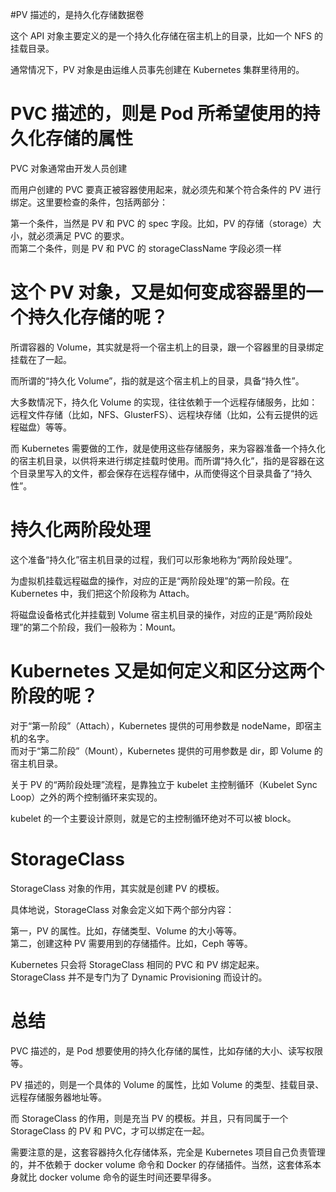 #PV 描述的，是持久化存储数据卷

这个 API 对象主要定义的是一个持久化存储在宿主机上的目录，比如一个 NFS 的挂载目录。

通常情况下，PV 对象是由运维人员事先创建在 Kubernetes 集群里待用的。

# PVC 描述的，则是 Pod 所希望使用的持久化存储的属性
PVC 对象通常由开发人员创建


而用户创建的 PVC 要真正被容器使用起来，就必须先和某个符合条件的 PV 进行绑定。这里要检查的条件，包括两部分：

第一个条件，当然是 PV 和 PVC 的 spec 字段。比如，PV 的存储（storage）大小，就必须满足 PVC 的要求。  
而第二个条件，则是 PV 和 PVC 的 storageClassName 字段必须一样


# 这个 PV 对象，又是如何变成容器里的一个持久化存储的呢？
所谓容器的 Volume，其实就是将一个宿主机上的目录，跟一个容器里的目录绑定挂载在了一起。

而所谓的“持久化 Volume”，指的就是这个宿主机上的目录，具备“持久性”。

大多数情况下，持久化 Volume 的实现，往往依赖于一个远程存储服务，比如：远程文件存储（比如，NFS、GlusterFS）、远程块存储（比如，公有云提供的远程磁盘）等等。

而 Kubernetes 需要做的工作，就是使用这些存储服务，来为容器准备一个持久化的宿主机目录，以供将来进行绑定挂载时使用。而所谓“持久化”，指的是容器在这个目录里写入的文件，都会保存在远程存储中，从而使得这个目录具备了“持久性”。


# 持久化两阶段处理

这个准备“持久化”宿主机目录的过程，我们可以形象地称为“两阶段处理”。


为虚拟机挂载远程磁盘的操作，对应的正是“两阶段处理”的第一阶段。在 Kubernetes 中，我们把这个阶段称为 Attach。

将磁盘设备格式化并挂载到 Volume 宿主机目录的操作，对应的正是“两阶段处理”的第二个阶段，我们一般称为：Mount。

# Kubernetes 又是如何定义和区分这两个阶段的呢？

对于“第一阶段”（Attach），Kubernetes 提供的可用参数是 nodeName，即宿主机的名字。  
而对于“第二阶段”（Mount），Kubernetes 提供的可用参数是 dir，即 Volume 的宿主机目录。  

关于 PV 的“两阶段处理”流程，是靠独立于 kubelet 主控制循环（Kubelet Sync Loop）之外的两个控制循环来实现的。

kubelet 的一个主要设计原则，就是它的主控制循环绝对不可以被 block。

# StorageClass
 StorageClass 对象的作用，其实就是创建 PV 的模板。

 具体地说，StorageClass 对象会定义如下两个部分内容：

第一，PV 的属性。比如，存储类型、Volume 的大小等等。  
第二，创建这种 PV 需要用到的存储插件。比如，Ceph 等等。


Kubernetes 只会将 StorageClass 相同的 PVC 和 PV 绑定起来。  
StorageClass 并不是专门为了 Dynamic Provisioning 而设计的。

# 总结

PVC 描述的，是 Pod 想要使用的持久化存储的属性，比如存储的大小、读写权限等。

PV 描述的，则是一个具体的 Volume 的属性，比如 Volume 的类型、挂载目录、远程存储服务器地址等。

而 StorageClass 的作用，则是充当 PV 的模板。并且，只有同属于一个 StorageClass 的 PV 和 PVC，才可以绑定在一起。

需要注意的是，这套容器持久化存储体系，完全是 Kubernetes 项目自己负责管理的，并不依赖于 docker volume 命令和 Docker 的存储插件。当然，这套体系本身就比 docker volume 命令的诞生时间还要早得多。

